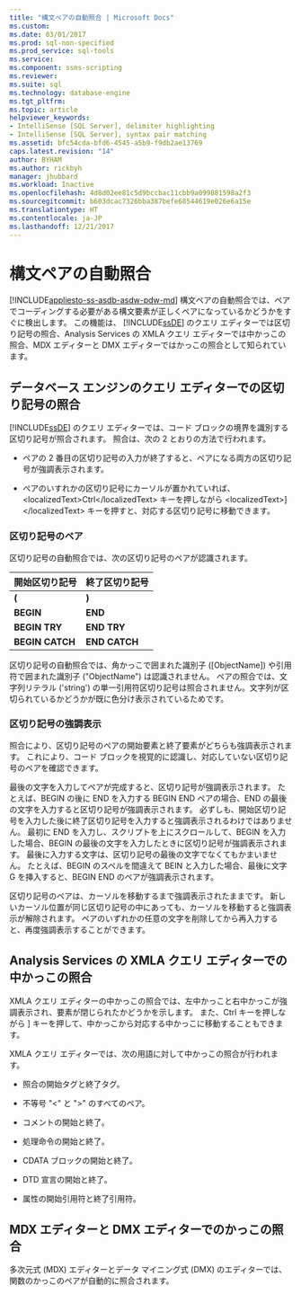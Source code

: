 ```yaml
---
title: "構文ペアの自動照合 | Microsoft Docs"
ms.custom: 
ms.date: 03/01/2017
ms.prod: sql-non-specified
ms.prod_service: sql-tools
ms.service: 
ms.component: ssms-scripting
ms.reviewer: 
ms.suite: sql
ms.technology: database-engine
ms.tgt_pltfrm: 
ms.topic: article
helpviewer_keywords:
- IntelliSense [SQL Server], delimiter highlighting
- IntelliSense [SQL Server], syntax pair matching
ms.assetid: bfc54cda-bfd6-4545-a5b9-f9db2ae13769
caps.latest.revision: "14"
author: BYHAM
ms.author: rickbyh
manager: jhubbard
ms.workload: Inactive
ms.openlocfilehash: 4d8d02ee81c5d9bccbac11cbb9a099881598a2f3
ms.sourcegitcommit: b603dcac7326bba387befe68544619e026e6a15e
ms.translationtype: HT
ms.contentlocale: ja-JP
ms.lasthandoff: 12/21/2017
---
```

# <a name="automatic-matching-of-syntax-pairs"></a>構文ペアの自動照合
[!INCLUDE[appliesto-ss-asdb-asdw-pdw-md](../../includes/appliesto-ss-asdb-asdw-pdw-md.md)] 構文ペアの自動照合では、ペアでコーディングする必要がある構文要素が正しくペアになっているかどうかをすぐに検出します。 この機能は、 [!INCLUDE[ssDE](../../includes/ssde-md.md)] のクエリ エディターでは区切り記号の照合、Analysis Services の XMLA クエリ エディターでは中かっこの照合、MDX エディターと DMX エディターではかっこの照合として知られています。  
  
## <a name="database-engine-query-editor-delimiter-matching"></a>データベース エンジンのクエリ エディターでの区切り記号の照合  
 [!INCLUDE[ssDE](../../includes/ssde-md.md)] のクエリ エディターでは、コード ブロックの境界を識別する区切り記号が照合されます。 照合は、次の 2 とおりの方法で行われます。  
  
-   ペアの 2 番目の区切り記号の入力が終了すると、ペアになる両方の区切り記号が強調表示されます。  
  
-   ペアのいすれかの区切り記号にカーソルが置かれていれば、&lt;localizedText&gt;Ctrl&lt;/localizedText&gt; キーを押しながら &lt;localizedText&gt;]&lt;/localizedText&gt; キーを押すと、対応する区切り記号に移動できます。  
  
### <a name="delimiter-pairs"></a>区切り記号のペア  
 区切り記号の自動照合では、次の区切り記号のペアが認識されます。  
  
|開始区切り記号|終了区切り記号|  
|--------------------|-----------------------|  
|**(**|**)**|  
|**BEGIN**|**END**|  
|**BEGIN TRY**|**END TRY**|  
|**BEGIN CATCH**|**END CATCH**|  
  
 区切り記号の自動照合では、角かっこで囲まれた識別子 ([ObjectName]) や引用符で囲まれた識別子 ("ObjectName") は認識されません。 ペアの照合では、文字列リテラル ('string') の単一引用符区切り記号は照合されません。文字列が区切られているかどうかが既に色分け表示されているためです。  
  
### <a name="delimiter-highlighting"></a>区切り記号の強調表示  
 照合により、区切り記号のペアの開始要素と終了要素がどちらも強調表示されます。 これにより、コード ブロックを視覚的に認識し、対応していない区切り記号のペアを確認できます。  
  
 最後の文字を入力してペアが完成すると、区切り記号が強調表示されます。 たとえば、BEGIN の後に END を入力する BEGIN END ペアの場合、END の最後の文字を入力すると区切り記号が強調表示されます。 必ずしも、開始区切り記号を入力した後に終了区切り記号を入力すると強調表示されるわけではありません。 最初に END を入力し、スクリプトを上にスクロールして、BEGIN を入力した場合、BEGIN の最後の文字を入力したときに区切り記号が強調表示されます。 最後に入力する文字は、区切り記号の最後の文字でなくてもかまいません。 たとえば、BEGIN のスペルを間違えて BEIN と入力した場合、最後に文字 G を挿入すると、BEGIN END のペアが強調表示されます。  
  
 区切り記号のペアは、カーソルを移動するまで強調表示されたままです。 新しいカーソル位置が同じ区切り記号の中にあっても、カーソルを移動すると強調表示が解除されます。 ペアのいずれかの任意の文字を削除してから再入力すると、再度強調表示することができます。  
  
## <a name="analysis-services-xmla-query-editor-brace-matching"></a>Analysis Services の XMLA クエリ エディターでの中かっこの照合  
 XMLA クエリ エディターの中かっこの照合では、左中かっこと右中かっこが強調表示され、要素が閉じられたかどうかを示します。 また、<localizedText>Ctrl</localizedText> キーを押しながら <localizedText>]</localizedText> キーを押して、中かっこから対応する中かっこに移動することもできます。  
  
 XMLA クエリ エディターでは、次の用語に対して中かっこの照合が行われます。  
  
-   照合の開始タグと終了タグ。  
  
-   不等号 "\<" と ">" のすべてのペア。  
  
-   コメントの開始と終了。  
  
-   処理命令の開始と終了。  
  
-   CDATA ブロックの開始と終了。  
  
-   DTD 宣言の開始と終了。  
  
-   属性の開始引用符と終了引用符。  
  
## <a name="mdx-and-dmx-editor-parenthesis-matching"></a>MDX エディターと DMX エディターでのかっこの照合  
 多次元式 (MDX) エディターとデータ マイニング式 (DMX) のエディターでは、関数のかっこのペアが自動的に照合されます。  
  
  
